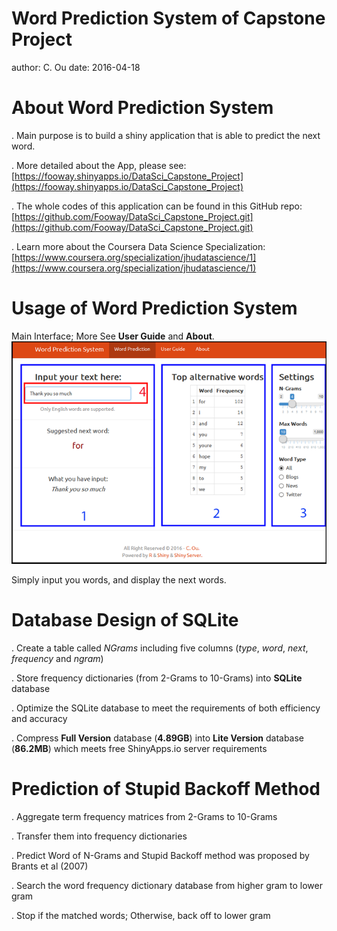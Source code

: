 Word Prediction System of Capstone Project
========================================================
author: C. Ou
date: 2016-04-18

About Word Prediction System
========================================================

.  Main purpose is to build a shiny application that is able to predict the next word. 

.  More detailed about the App, please see:
[https://fooway.shinyapps.io/DataSci_Capstone_Project](https://fooway.shinyapps.io/DataSci_Capstone_Project)

.  The whole codes of this application can be found in this GitHub repo: [https://github.com/Fooway/DataSci_Capstone_Project.git](https://github.com/Fooway/DataSci_Capstone_Project.git)

.  Learn more about the Coursera Data Science Specialization: [https://www.coursera.org/specialization/jhudatascience/1](https://www.coursera.org/specialization/jhudatascience/1)



Usage of Word Prediction System
========================================================

Main Interface; More See **User Guide** and **About**.
![Application Screenshot](about/app-screenshot-userguide.png)

Simply input you words, and display the next words.



Database Design of SQLite
========================================================

.  Create a table called *NGrams* including five columns (*type*, *word*, *next*, *frequency* and *ngram*)

.  Store frequency dictionaries (from 2-Grams to 10-Grams) into **SQLite** database

.  Optimize the SQLite database to meet the requirements of both efficiency and accuracy

.  Compress **Full Version** database (**4.89GB**) into **Lite Version** database (**86.2MB**) which meets  free ShinyApps.io server requirements



Prediction of Stupid Backoff Method
========================================================

.  Aggregate term frequency matrices from 2-Grams to 10-Grams 

.  Transfer them into frequency dictionaries

.  Predict Word of N-Grams and Stupid Backoff method was proposed by Brants et al (2007)

.  Search the word frequency dictionary database from higher gram to lower gram

.  Stop if the matched words; Otherwise, back off to lower gram 
